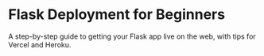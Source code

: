# Flask Deployment for Beginners

A step-by-step guide to getting your Flask app live on the web, with tips for Vercel and Heroku.

<!-- ...rest of your markdown content... -->
